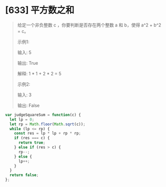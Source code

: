 # [633] 平方数之和

> 给定一个非负整数 c ，你要判断是否存在两个整数 a 和 b，使得 a^2 + b^2 = c。
>
> 示例1:
>
> 输入: 5
>
> 输出: True
>
> 解释: 1 \* 1 + 2 \* 2 = 5
>
> 示例2:
>
> 输入: 3
>
> 输出: False
  
```js
var judgeSquareSum = function(c) {
  let lp = 0;
  let rp = Math.floor(Math.sqrt(c));
  while (lp <= rp) {
    const res = lp * lp + rp * rp;
    if (res === c) {
      return true;
    } else if (res > c) {
      rp--;
    } else {
      lp++;
    }
  }
  return false;
};
```
